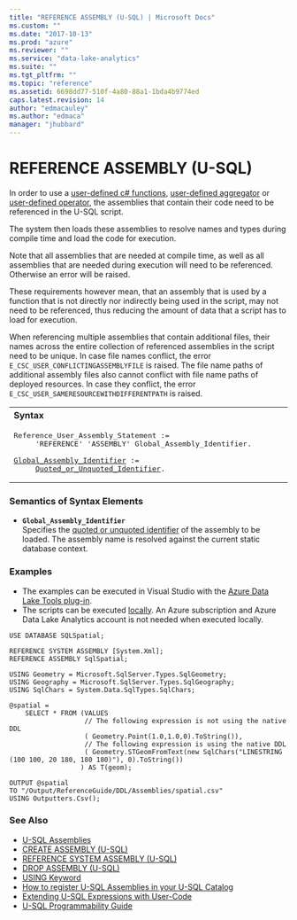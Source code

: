 ```yaml
---
title: "REFERENCE ASSEMBLY (U-SQL) | Microsoft Docs"
ms.custom: ""
ms.date: "2017-10-13"
ms.prod: "azure"
ms.reviewer: ""
ms.service: "data-lake-analytics"
ms.suite: ""
ms.tgt_pltfrm: ""
ms.topic: "reference"
ms.assetid: 6698dd77-510f-4a80-88a1-1bda4b9774ed
caps.latest.revision: 14
author: "edmacauley"
ms.author: "edmaca"
manager: "jhubbard"
---
```

# REFERENCE ASSEMBLY (U-SQL)
In order to use a [user-defined c# functions](https://docs.microsoft.com/azure/data-lake-analytics/data-lake-analytics-u-sql-programmability-guide#user-defined-functions---udf), [user-defined aggregator](https://docs.microsoft.com/azure/data-lake-analytics/data-lake-analytics-u-sql-programmability-guide#user-defined-aggregates--udagg) or [user-defined operator](https://docs.microsoft.com/azure/data-lake-analytics/data-lake-analytics-u-sql-programmability-guide#user-defined-objects--udo), the assemblies that contain their code need to be referenced in the U-SQL script.  
  
The system then loads these assemblies to resolve names and types during compile time and load the code for execution.  
  
Note that all assemblies that are needed at compile time, as well as all assemblies that are needed during execution will need to be referenced. Otherwise an error will be raised.   
  
These requirements however mean, that an assembly that is used by a function that is not directly nor indirectly being used in the script, may not need to be referenced, thus reducing the amount of data that a script has to load for execution.  

When referencing multiple assemblies that contain additional files, their names across the entire collection of referenced assemblies in the script need to be unique. In case file names conflict, the error `E_CSC_USER_CONFLICTINGASSEMBLYFILE` is raised. The file name paths of additional assembly files also cannot conflict with file name paths of deployed resources. In case they conflict, the error `E_CSC_USER_SAMERESOURCEWITHDIFFERENTPATH` is raised.
  
<table><th align="left">Syntax</th><tr><td><pre>
Reference_User_Assembly_Statement :=                                                                     
     'REFERENCE' 'ASSEMBLY' Global_Assembly_Identifier.<br />
<a href="#ass_name">Global_Assembly_Identifier</a> := 
     <a href="u-sql-identifiers.md">Quoted_or_Unquoted_Identifier</a>.
</pre></td></tr></table>
  
### Semantics of Syntax Elements
- <a name="ass_name"></a>**`Global_Assembly_Identifier`**  
Specifies the [quoted or unquoted identifier](u-sql-identifiers.md) of the assembly to be loaded. The assembly name is resolved against the current static database context.   
  
### Examples
- The examples can be executed in Visual Studio with the [Azure Data Lake Tools plug-in](https://www.microsoft.com/download/details.aspx?id=49504).  
- The scripts can be executed [locally](https://docs.microsoft.com/azure/data-lake-analytics/data-lake-analytics-data-lake-tools-get-started#run-u-sql-locally).  An Azure subscription and Azure Data Lake Analytics account is not needed when executed locally.

```
USE DATABASE SQLSpatial;

REFERENCE SYSTEM ASSEMBLY [System.Xml];
REFERENCE ASSEMBLY SqlSpatial;

USING Geometry = Microsoft.SqlServer.Types.SqlGeometry;
USING Geography = Microsoft.SqlServer.Types.SqlGeography;
USING SqlChars = System.Data.SqlTypes.SqlChars;

@spatial =
    SELECT * FROM (VALUES 
                   // The following expression is not using the native DDL
                   ( Geometry.Point(1.0,1.0,0).ToString()),    
                   // The following expression is using the native DDL
                   ( Geometry.STGeomFromText(new SqlChars("LINESTRING (100 100, 20 180, 180 180)"), 0).ToString()) 
                  ) AS T(geom);

OUTPUT @spatial
TO "/Output/ReferenceGuide/DDL/Assemblies/spatial.csv"
USING Outputters.Csv();
```

### See Also   
* [U-SQL Assemblies](u-sql-assemblies.md) 
* [CREATE ASSEMBLY (U-SQL)](create-assembly-u-sql.md)   
* [REFERENCE SYSTEM ASSEMBLY (U-SQL)](reference-system-assembly-u-sql.md)  
* [DROP ASSEMBLY (U-SQL)](drop-assembly-u-sql.md)  
* [USING Keyword](using-keyword.md)  
* [How to register U-SQL Assemblies in your U-SQL Catalog](https://blogs.msdn.microsoft.com/azuredatalake/2016/08/26/how-to-register-u-sql-assemblies-in-your-u-sql-catalog/)
* [Extending U-SQL Expressions with User-Code](extending-u-sql-expressions-with-user-code.md) 
* [U-SQL Programmability Guide](https://docs.microsoft.com/azure/data-lake-analytics/data-lake-analytics-u-sql-programmability-guide)

  
 
